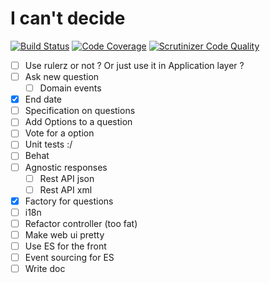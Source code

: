 # I can't decide

[![Build Status](https://travis-ci.org/gbprod/icantdecide.svg?branch=master)](https://travis-ci.org/gbprod/icantdecide)
[![Code Coverage](https://scrutinizer-ci.com/g/gbprod/icantdecide/badges/coverage.png?b=master)](https://scrutinizer-ci.com/g/gbprod/icantdecide/?branch=master)
[![Scrutinizer Code Quality](https://scrutinizer-ci.com/g/gbprod/icantdecide/badges/quality-score.png?b=master)](https://scrutinizer-ci.com/g/gbprod/icantdecide/?branch=master)

 * [ ] Use rulerz or not ? Or just use it in Application layer ?
 * [ ] Ask new question
    * [ ] Domain events
 * [x] End date
 * [ ] Specification on questions
 * [ ] Add Options to a question
 * [ ] Vote for a option
 * [ ] Unit tests :/
 * [ ] Behat
 * [ ] Agnostic responses
    * [ ] Rest API json
    * [ ] Rest API xml
 * [x] Factory for questions
 * [ ] i18n
 * [ ] Refactor controller (too fat)
 * [ ] Make web ui pretty
 * [ ] Use ES for the front
 * [ ] Event sourcing for ES
 * [ ] Write doc